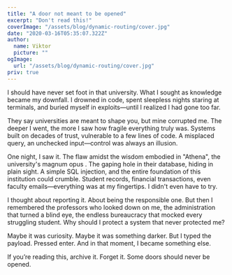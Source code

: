 ```yaml
---
title: "A door not meant to be opened"
excerpt: "Don't read this!"
coverImage: "/assets/blog/dynamic-routing/cover.jpg"
date: "2020-03-16T05:35:07.322Z"
author:
  name: Viktor
  picture: ""
ogImage:
  url: "/assets/blog/dynamic-routing/cover.jpg"
priv: true
---
```

I should have never set foot in that university. What I sought as knowledge became my downfall. I drowned in code, spent sleepless nights staring at terminals, and buried myself in exploits—until I realized I had gone too far.

They say universities are meant to shape you, but mine corrupted me. The deeper I went, the more I saw how fragile everything truly was. Systems built on decades of trust, vulnerable to a few lines of code. A misplaced query, an unchecked input—control was always an illusion.

One night, I saw it. The flaw amidst the wisdom embodied in "Athena", the university's magnum opus . The gaping hole in their database, hiding in plain sight. A simple SQL injection, and the entire foundation of this institution could crumble. Student records, financial transactions, even faculty emails—everything was at my fingertips. I didn't even have to try.

I thought about reporting it. About being the responsible one. But then I remembered the professors who looked down on me, the administration that turned a blind eye, the endless bureaucracy that mocked every struggling student. Why should I protect a system that never protected me?

Maybe it was curiosity. Maybe it was something darker. But I typed the payload. Pressed enter. And in that moment, I became something else.

If you’re reading this, archive it. Forget it. Some doors should never be opened.